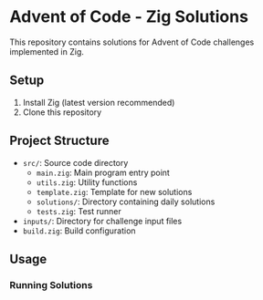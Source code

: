 # Advent of Code - Zig Solutions

This repository contains solutions for Advent of Code challenges implemented in Zig.

## Setup

1. Install Zig (latest version recommended)
2. Clone this repository

## Project Structure

- `src/`: Source code directory
  - `main.zig`: Main program entry point
  - `utils.zig`: Utility functions
  - `template.zig`: Template for new solutions
  - `solutions/`: Directory containing daily solutions
  - `tests.zig`: Test runner
- `inputs/`: Directory for challenge input files
- `build.zig`: Build configuration

## Usage

### Running Solutions

